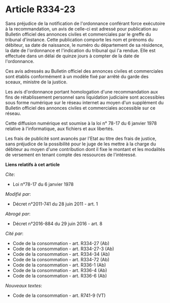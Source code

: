 # Article R334-23

Sans préjudice de la notification de l'ordonnance conférant force exécutoire à la recommandation, un avis de celle-ci est
adressé pour publication au Bulletin officiel des annonces civiles et commerciales par le greffe du tribunal d'instance.
Cette publication comporte les nom et prénoms du débiteur, sa date de naissance, le numéro du département de sa résidence, la
date de l'ordonnance et l'indication du tribunal qui l'a rendue. Elle est effectuée dans un délai de quinze jours à compter
de la date de l'ordonnance. 

Ces avis adressés au Bulletin officiel des annonces civiles et commerciales sont établis conformément à un modèle fixé par
arrêté du garde des sceaux, ministre de la justice. 

Les avis d'ordonnance portant homologation d'une recommandation aux fins de rétablissement personnel sans liquidation
judiciaire sont accessibles sous forme numérique sur le réseau internet au moyen d'un supplément du Bulletin officiel des
annonces civiles et commerciales accessible sur ce réseau. 

Cette diffusion numérique est soumise à la loi n° 78-17 du 6 janvier 1978 relative à l'informatique, aux fichiers et aux
libertés. 

Les frais de publicité sont avancés par l'Etat au titre des frais de justice, sans préjudice de la possibilité pour le juge
de les mettre à la charge du débiteur au moyen d'une contribution dont il fixe le montant et les modalités de versement en
tenant compte des ressources de l'intéressé.

**Liens relatifs à cet article**

_Cite_:

  - Loi n°78-17 du 6 janvier 1978

_Modifié par_:

  - Décret n°2011-741 du 28 juin 2011 - art. 1

_Abrogé par_:

  - Décret n°2016-884 du 29 juin 2016 - art. 8

_Cité par_:

  - Code de la consommation - art. R334-27 (Ab)
  - Code de la consommation - art. R334-27-3 (Ab)
  - Code de la consommation - art. R334-34 (Ab)
  - Code de la consommation - art. R334-72 (Ab)
  - Code de la consommation - art. R336-1 (Ab)
  - Code de la consommation - art. R336-4 (Ab)
  - Code de la consommation - art. R336-6 (Ab)

_Nouveaux textes_:

  - Code de la consommation - art. R741-9 (VT)
